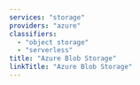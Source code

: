 ```yaml
---
services: "storage"
providers: "azure"
classifiers:
  - "object storage"
  - "serverless"
title: "Azure Blob Storage"
linkTitle: "Azure Blob Storage"
---
```

